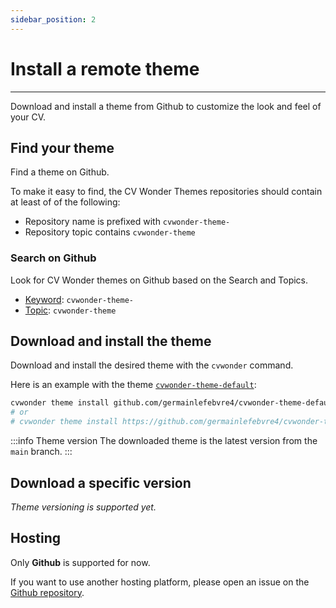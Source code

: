 ```yaml
---
sidebar_position: 2
---
```

# Install a remote theme

---

Download and install a theme from Github to customize the look and feel of your CV.

## Find your theme

Find a theme on Github.

To make it easy to find, the CV Wonder Themes repositories should contain at least of of the following:

* Repository name is prefixed with `cvwonder-theme-`
* Repository topic contains `cvwonder-theme`

### Search on Github

Look for CV Wonder themes on Github based on the Search and Topics.

* [Keyword](https://github.com/search?q=cvwonder-theme-&type=repositories): `cvwonder-theme-`
* [Topic](https://github.com/topics/cvwonder-theme): `cvwonder-theme`

## Download and install the theme

Download and install the desired theme with the `cvwonder` command.

Here is an example with the theme [`cvwonder-theme-default`](https://github.com/germainlefebvre4/cvwonder-theme-default):

```bash
cvwonder theme install github.com/germainlefebvre4/cvwonder-theme-default
# or
# cvwonder theme install https://github.com/germainlefebvre4/cvwonder-theme-default
```

:::info Theme version
The downloaded theme is the latest version from the `main` branch.
:::

## Download a specific version

*Theme versioning is supported yet.*

## Hosting

Only **Github** is supported for now.

If you want to use another hosting platform, please open an issue on the [Github repository](https://github.com/germainlefebvre4/cvwonder/issues).
